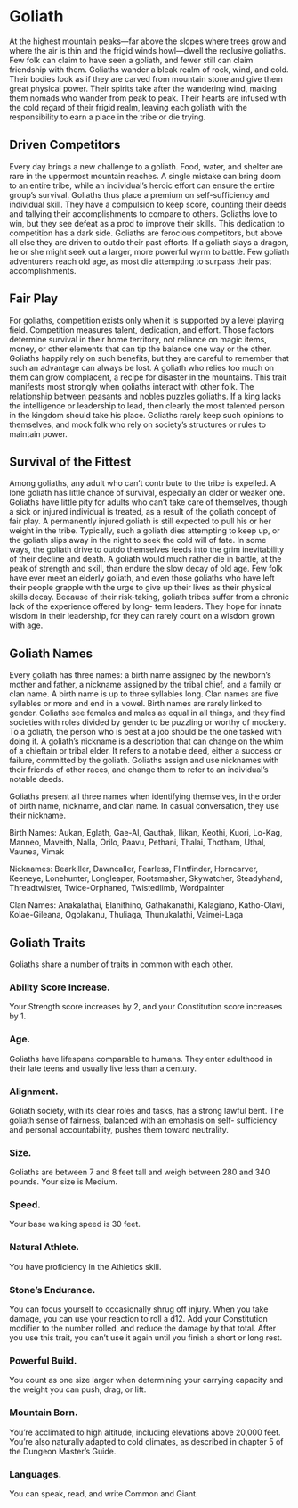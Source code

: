 # Goliath
At the highest mountain peaks—far above the slopes
where trees grow and where the air is thin and the frigid
winds howl—dwell the reclusive goliaths. Few folk can
claim to have seen a goliath, and fewer still can claim
friendship with them. Goliaths wander a bleak realm
of rock, wind, and cold. Their bodies look as if they
are carved from mountain stone and give them great
physical power. Their spirits take after the wandering
wind, making them nomads who wander from peak
to peak. Their hearts are infused with the cold regard
of their frigid realm, leaving each goliath with the
responsibility to earn a place in the tribe or die trying.

## Driven Competitors
Every day brings a new challenge to a goliath. Food,
water, and shelter are rare in the uppermost mountain
reaches. A single mistake can bring doom to an entire
tribe, while an individual’s heroic effort can ensure the
entire group’s survival.
Goliaths thus place a premium on self-sufficiency and
individual skill. They have a compulsion to keep score,
counting their deeds and tallying their accomplishments
to compare to others. Goliaths love to win, but they see
defeat as a prod to improve their skills.
This dedication to competition has a dark side.
Goliaths are ferocious competitors, but above all else
they are driven to outdo their past efforts. If a goliath
slays a dragon, he or she might seek out a larger, more
powerful wyrm to battle. Few goliath adventurers reach
old age, as most die attempting to surpass their past
accomplishments.

## Fair Play
For goliaths, competition exists only when it is
supported by a level playing field. Competition measures
talent, dedication, and effort. Those factors determine
survival in their home territory, not reliance on magic
items, money, or other elements that can tip the balance
one way or the other. Goliaths happily rely on such
benefits, but they are careful to remember that such
an advantage can always be lost. A goliath who relies
too much on them can grow complacent, a recipe for
disaster in the mountains.
This trait manifests most strongly when goliaths
interact with other folk. The relationship between
peasants and nobles puzzles goliaths. If a king lacks the
intelligence or leadership to lead, then clearly the most
talented person in the kingdom should take his place.
Goliaths rarely keep such opinions to themselves, and
mock folk who rely on society’s structures or rules to
maintain power.

## Survival of the Fittest
Among goliaths, any adult who can’t contribute to the
tribe is expelled. A lone goliath has little chance of
survival, especially an older or weaker one. Goliaths
have little pity for adults who can’t take care of
themselves, though a sick or injured individual is
treated, as a result of the goliath concept of fair play.
A permanently injured goliath is still expected to pull
his or her weight in the tribe. Typically, such a goliath
dies attempting to keep up, or the goliath slips away in
the night to seek the cold will of fate.
In some ways, the goliath drive to outdo themselves
feeds into the grim inevitability of their decline and
death. A goliath would much rather die in battle, at the
peak of strength and skill, than endure the slow decay of
old age. Few folk have ever meet an elderly goliath, and
even those goliaths who have left their people grapple
with the urge to give up their lives as their physical
skills decay.
Because of their risk-taking, goliath tribes suffer
from a chronic lack of the experience offered by long-
term leaders. They hope for innate wisdom in their
leadership, for they can rarely count on a wisdom
grown with age.

## Goliath Names
Every goliath has three names: a birth name assigned
by the newborn’s mother and father, a nickname
assigned by the tribal chief, and a family or clan name. A
birth name is up to three syllables long. Clan names are
five syllables or more and end in a vowel.
Birth names are rarely linked to gender. Goliaths see
females and males as equal in all things, and they find
societies with roles divided by gender to be puzzling or
worthy of mockery. To a goliath, the person who is best
at a job should be the one tasked with doing it.
A goliath’s nickname is a description that can change
on the whim of a chieftain or tribal elder. It refers to a
notable deed, either a success or failure, committed by
the goliath. Goliaths assign and use nicknames with
their friends of other races, and change them to refer to
an individual’s notable deeds.

Goliaths present all three names when identifying
themselves, in the order of birth name, nickname,
and clan name. In casual conversation, they use
their nickname.

Birth Names: Aukan, Eglath, Gae-Al, Gauthak, Ilikan,
Keothi, Kuori, Lo-Kag, Manneo, Maveith, Nalla,
Orilo, Paavu, Pethani, Thalai, Thotham, Uthal,
Vaunea, Vimak

Nicknames: Bearkiller, Dawncaller, Fearless,
Flintfinder, Horncarver, Keeneye, Lonehunter,
Longleaper, Rootsmasher, Skywatcher, Steadyhand,
Threadtwister, Twice-Orphaned, Twistedlimb,
Wordpainter

Clan Names: Anakalathai, Elanithino, Gathakanathi,
Kalagiano, Katho-Olavi, Kolae-Gileana, Ogolakanu,
Thuliaga, Thunukalathi, Vaimei-Laga

## Goliath Traits
Goliaths share a number of traits in common
with each other.
### Ability Score Increase. 
Your Strength score
increases by 2, and your Constitution score
increases by 1.
### Age. 
Goliaths have lifespans comparable to humans.
They enter adulthood in their late teens and usually live
less than a century.
### Alignment. 
Goliath society, with its clear roles
and tasks, has a strong lawful bent. The goliath
sense of fairness, balanced with an emphasis on self-
sufficiency and personal accountability, pushes them
toward neutrality.
### Size. 
Goliaths are between 7 and 8 feet tall and weigh
between 280 and 340 pounds. Your size is Medium.
### Speed. 
Your base walking speed is 30 feet.
### Natural Athlete. 
You have proficiency in the
Athletics skill.
### Stone’s Endurance.
You can focus yourself to
occasionally shrug off injury. When you take damage,
you can use your reaction to roll a d12. Add your
Constitution modifier to the number rolled, and reduce
the damage by that total. After you use this trait, you
can’t use it again until you finish a short or long rest.
### Powerful Build. 
You count as one size larger when
determining your carrying capacity and the weight you
can push, drag, or lift.
### Mountain Born. 
You’re acclimated to high altitude,
including elevations above 20,000 feet. You’re also
naturally adapted to cold climates, as described in
chapter 5 of the Dungeon Master’s Guide.
### Languages.
You can speak, read, and write
Common and Giant.